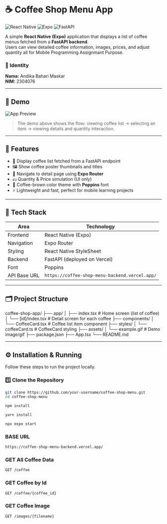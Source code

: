 # ☕ Coffee Shop Menu App

![React Native](https://img.shields.io/badge/React%20Native-20232A?style=for-the-badge&logo=react&logoColor=61DAFB)
![Expo](https://img.shields.io/badge/Expo-1B1F23?style=for-the-badge&logo=expo&logoColor=white)
![FastAPI](https://img.shields.io/badge/FastAPI-005571?style=for-the-badge&logo=fastapi)

A simple **React Native (Expo)** application that displays a list of coffee menus fetched from a **FastAPI backend**.  
Users can view detailed coffee information, images, prices, and adjust quantity all for Mobile Programming Assignmant Purpose.

### 👤 Identity
**Nama:** Andika Bahari Maskar  
**NIM:** 2304076  

---

## 📸 Demo

![App Preview](example.gif)

> The demo above shows the flow: viewing coffee list → selecting an item → viewing details and quantity interaction.

---

## 🚀 Features

- 📜 Display coffee list fetched from a FastAPI endpoint  
- 🖼️ Show coffee poster thumbnails and titles  
- 📱 Navigate to detail page using **Expo Router**  
- 💵 Quantity & Price simulation (UI only)  
- 🎨 Coffee-brown color theme with **Poppins** font  
- ⚡ Lightweight and fast, perfect for mobile learning projects

---

## 🧩 Tech Stack

| Area | Technology |
|------|-------------|
| Frontend | React Native (Expo) |
| Navigation | Expo Router |
| Styling | React Native StyleSheet |
| Backend | FastAPI (deployed on Vercel) |
| Font | Poppins |
| API Base URL | `https://coffee-shop-menu-backend.vercel.app/` |

---

## 🗂️ Project Structure

coffee-shop-app/
├── app/
│ ├── index.tsx # Home screen (list of coffee)
│ └── [id]/index.tsx # Detail screen for each coffee
├── components/
│ └── CoffeeCard.tsx # Coffee list item component
├── styles/
│ └── coffeeCard.ts # CoffeeCard styling
├── assets/
│ └── example.gif # Demo image/gif
├── package.json
├── App.tsx
└── README.md


---

## ⚙️ Installation & Running

Follow these steps to run the project locally.

### 1️⃣ Clone the Repository
```bash
git clone https://github.com/your-username/coffee-shop-menu.git
cd coffee-shop-menu
```

```bash
npm install
```

```bash
yarn install
```

```bash
npx expo start
```

### BASE URL
```bash
https://coffee-shop-menu-backend.vercel.app/
```

### GET All Coffee Data
```bash
GET /coffee
```

### GET Coffee by Id
```bash
GET /coffee/{coffee_id}
```

### GET Coffee Image
```bash
GET /images/{filename}
```